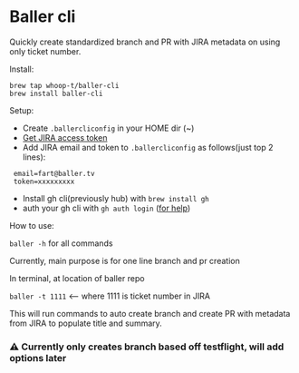 # Baller cli

Quickly create standardized branch and PR with JIRA metadata on using only ticket number.

Install:
```
brew tap whoop-t/baller-cli
brew install baller-cli
```



Setup:
 - Create `.ballercliconfig` in your HOME dir (~)
 - [Get JIRA access token ](https://id.atlassian.com/manage-profile/security/api-tokens)
 - Add JIRA email and token to `.ballercliconfig` as follows(just top 2 lines):

```
 email=fart@baller.tv
 token=xxxxxxxxx
 ```
 - Install gh cli(previously hub) with `brew install gh`
 - auth your gh cli with `gh auth login` ([for help](https://cli.github.com/manual/gh_auth_login))

How to use:

`baller -h` for all commands

Currently, main purpose is for one line branch and pr creation

In terminal, at location of baller repo

`baller -t 1111` <-- where 1111 is ticket number in JIRA

This will run commands to auto create branch and create PR with metadata from JIRA to populate title and summary.

### ⚠️ Currently only creates branch based off testflight, will add options later
